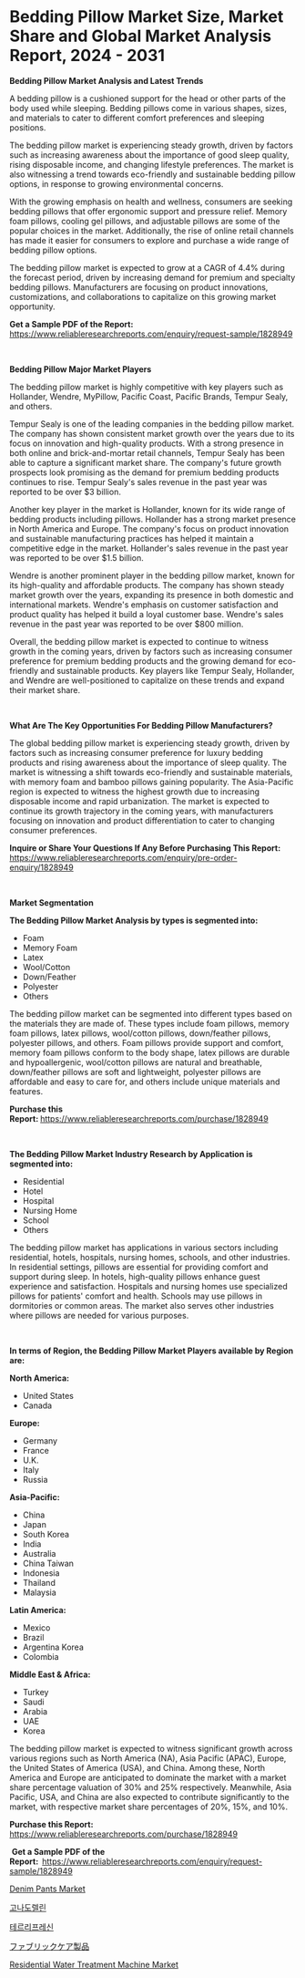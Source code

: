 <p><h1>Bedding Pillow Market Size, Market Share and Global Market Analysis Report, 2024 - 2031</h1></p><p><strong>Bedding Pillow Market Analysis and Latest Trends</strong></p>
<p><p>A bedding pillow is a cushioned support for the head or other parts of the body used while sleeping. Bedding pillows come in various shapes, sizes, and materials to cater to different comfort preferences and sleeping positions.</p><p>The bedding pillow market is experiencing steady growth, driven by factors such as increasing awareness about the importance of good sleep quality, rising disposable income, and changing lifestyle preferences. The market is also witnessing a trend towards eco-friendly and sustainable bedding pillow options, in response to growing environmental concerns.</p><p>With the growing emphasis on health and wellness, consumers are seeking bedding pillows that offer ergonomic support and pressure relief. Memory foam pillows, cooling gel pillows, and adjustable pillows are some of the popular choices in the market. Additionally, the rise of online retail channels has made it easier for consumers to explore and purchase a wide range of bedding pillow options.</p><p>The bedding pillow market is expected to grow at a CAGR of 4.4% during the forecast period, driven by increasing demand for premium and specialty bedding pillows. Manufacturers are focusing on product innovations, customizations, and collaborations to capitalize on this growing market opportunity.</p></p>
<p><strong>Get a Sample PDF of the Report:&nbsp;</strong> <a href="https://www.reliableresearchreports.com/enquiry/request-sample/1828949">https://www.reliableresearchreports.com/enquiry/request-sample/1828949</a></p>
<p>&nbsp;</p>
<p><strong>Bedding Pillow Major Market Players</strong></p>
<p><p>The bedding pillow market is highly competitive with key players such as Hollander, Wendre, MyPillow, Pacific Coast, Pacific Brands, Tempur Sealy, and others. </p><p>Tempur Sealy is one of the leading companies in the bedding pillow market. The company has shown consistent market growth over the years due to its focus on innovation and high-quality products. With a strong presence in both online and brick-and-mortar retail channels, Tempur Sealy has been able to capture a significant market share. The company's future growth prospects look promising as the demand for premium bedding products continues to rise. Tempur Sealy's sales revenue in the past year was reported to be over $3 billion.</p><p>Another key player in the market is Hollander, known for its wide range of bedding products including pillows. Hollander has a strong market presence in North America and Europe. The company's focus on product innovation and sustainable manufacturing practices has helped it maintain a competitive edge in the market. Hollander's sales revenue in the past year was reported to be over $1.5 billion.</p><p>Wendre is another prominent player in the bedding pillow market, known for its high-quality and affordable products. The company has shown steady market growth over the years, expanding its presence in both domestic and international markets. Wendre's emphasis on customer satisfaction and product quality has helped it build a loyal customer base. Wendre's sales revenue in the past year was reported to be over $800 million.</p><p>Overall, the bedding pillow market is expected to continue to witness growth in the coming years, driven by factors such as increasing consumer preference for premium bedding products and the growing demand for eco-friendly and sustainable products. Key players like Tempur Sealy, Hollander, and Wendre are well-positioned to capitalize on these trends and expand their market share.</p></p>
<p>&nbsp;</p>
<p><strong>What Are The Key Opportunities For Bedding Pillow Manufacturers?</strong></p>
<p><p>The global bedding pillow market is experiencing steady growth, driven by factors such as increasing consumer preference for luxury bedding products and rising awareness about the importance of sleep quality. The market is witnessing a shift towards eco-friendly and sustainable materials, with memory foam and bamboo pillows gaining popularity. The Asia-Pacific region is expected to witness the highest growth due to increasing disposable income and rapid urbanization. The market is expected to continue its growth trajectory in the coming years, with manufacturers focusing on innovation and product differentiation to cater to changing consumer preferences.</p></p>
<p><strong>Inquire or Share Your Questions If Any Before Purchasing This Report:</strong> <a href="https://www.reliableresearchreports.com/enquiry/pre-order-enquiry/1828949">https://www.reliableresearchreports.com/enquiry/pre-order-enquiry/1828949</a></p>
<p>&nbsp;</p>
<p><strong>Market Segmentation</strong></p>
<p><strong>The Bedding Pillow Market Analysis by types is segmented into:</strong></p>
<p><ul><li>Foam</li><li>Memory Foam</li><li>Latex</li><li>Wool/Cotton</li><li>Down/Feather</li><li>Polyester</li><li>Others</li></ul></p>
<p><p>The bedding pillow market can be segmented into different types based on the materials they are made of. These types include foam pillows, memory foam pillows, latex pillows, wool/cotton pillows, down/feather pillows, polyester pillows, and others. Foam pillows provide support and comfort, memory foam pillows conform to the body shape, latex pillows are durable and hypoallergenic, wool/cotton pillows are natural and breathable, down/feather pillows are soft and lightweight, polyester pillows are affordable and easy to care for, and others include unique materials and features.</p></p>
<p><strong>Purchase this Report:&nbsp;</strong><a href="https://www.reliableresearchreports.com/purchase/1828949">https://www.reliableresearchreports.com/purchase/1828949</a></p>
<p>&nbsp;</p>
<p><strong>The Bedding Pillow Market Industry Research by Application is segmented into:</strong></p>
<p><ul><li>Residential</li><li>Hotel</li><li>Hospital</li><li>Nursing Home</li><li>School</li><li>Others</li></ul></p>
<p><p>The bedding pillow market has applications in various sectors including residential, hotels, hospitals, nursing homes, schools, and other industries. In residential settings, pillows are essential for providing comfort and support during sleep. In hotels, high-quality pillows enhance guest experience and satisfaction. Hospitals and nursing homes use specialized pillows for patients' comfort and health. Schools may use pillows in dormitories or common areas. The market also serves other industries where pillows are needed for various purposes.</p></p>
<p>&nbsp;</p>
<p><strong>In terms of Region, the Bedding Pillow Market Players available by Region are:</strong></p>
<p>
    <p> <strong> North America: </strong>
        <ul>
            <li>United States</li>
            <li>Canada</li>
        </ul>
        </p> 
    <p> <strong> Europe: </strong>
        <ul>
            <li>Germany</li>
            <li>France</li>
            <li>U.K.</li>
            <li>Italy</li>
            <li>Russia</li>
        </ul>
        </p> 
    <p> <strong> Asia-Pacific: </strong>
        <ul>
            <li>China</li>
            <li>Japan</li>
            <li>South Korea</li>
            <li>India</li>
            <li>Australia</li>
            <li>China Taiwan</li>
            <li>Indonesia</li>
            <li>Thailand</li>
            <li>Malaysia</li>
        </ul>
        </p> 
    <p> <strong> Latin America: </strong>
        <ul>
            <li>Mexico</li>
            <li>Brazil</li>
            <li>Argentina Korea</li>
            <li>Colombia</li>
        </ul>
        </p> 
    <p> <strong> Middle East & Africa: </strong>
        <ul>
            <li>Turkey</li>
            <li>Saudi</li>
            <li>Arabia</li>
            <li>UAE</li>
            <li>Korea</li>
        </ul>
    </p>
    </p>
<p><p>The bedding pillow market is expected to witness significant growth across various regions such as North America (NA), Asia Pacific (APAC), Europe, the United States of America (USA), and China. Among these, North America and Europe are anticipated to dominate the market with a market share percentage valuation of 30% and 25% respectively. Meanwhile, Asia Pacific, USA, and China are also expected to contribute significantly to the market, with respective market share percentages of 20%, 15%, and 10%.</p></p>
<p><strong>Purchase this Report: </strong><a href="https://www.reliableresearchreports.com/purchase/1828949">https://www.reliableresearchreports.com/purchase/1828949</a></p>
<p>&nbsp;<strong>Get a Sample PDF of the Report:&nbsp;&nbsp;</strong><a href="https://www.reliableresearchreports.com/enquiry/request-sample/1828949">https://www.reliableresearchreports.com/enquiry/request-sample/1828949</a></p>
<p><strong></strong></p>
<p><p><a href="https://github.com/Chiragrp22/Market-Research-Report-List-3/blob/main/denim-pants-market.md">Denim Pants Market</a></p><p><a href="https://github.com/bunxhcci35271755/Market-Research-Report-List-1/blob/main/67743662906.md">고나도렐린</a></p><p><a href="https://github.com/fredrickeglers/Market-Research-Report-List-1/blob/main/50283852907.md">테르리프레신</a></p><p><a href="https://github.com/hwbcz413288296/Market-Research-Report-List-1/blob/main/30757343275.md">ファブリックケア製品</a></p><p><a href="https://issuu.com/reportprime-2/docs/residential-water-treatment-machine-market-size-20">Residential Water Treatment Machine Market</a></p></p>